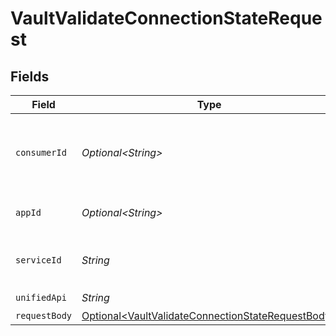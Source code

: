 # VaultValidateConnectionStateRequest


## Fields

| Field                                                                                                                    | Type                                                                                                                     | Required                                                                                                                 | Description                                                                                                              | Example                                                                                                                  |
| ------------------------------------------------------------------------------------------------------------------------ | ------------------------------------------------------------------------------------------------------------------------ | ------------------------------------------------------------------------------------------------------------------------ | ------------------------------------------------------------------------------------------------------------------------ | ------------------------------------------------------------------------------------------------------------------------ |
| `consumerId`                                                                                                             | *Optional\<String>*                                                                                                      | :heavy_minus_sign:                                                                                                       | ID of the consumer which you want to get or push data from                                                               | test-consumer                                                                                                            |
| `appId`                                                                                                                  | *Optional\<String>*                                                                                                      | :heavy_minus_sign:                                                                                                       | The ID of your Unify application                                                                                         | dSBdXd2H6Mqwfg0atXHXYcysLJE9qyn1VwBtXHX                                                                                  |
| `serviceId`                                                                                                              | *String*                                                                                                                 | :heavy_check_mark:                                                                                                       | Service ID of the resource to return                                                                                     | pipedrive                                                                                                                |
| `unifiedApi`                                                                                                             | *String*                                                                                                                 | :heavy_check_mark:                                                                                                       | Unified API                                                                                                              | crm                                                                                                                      |
| `requestBody`                                                                                                            | [Optional\<VaultValidateConnectionStateRequestBody>](../../models/operations/VaultValidateConnectionStateRequestBody.md) | :heavy_minus_sign:                                                                                                       | N/A                                                                                                                      |                                                                                                                          |